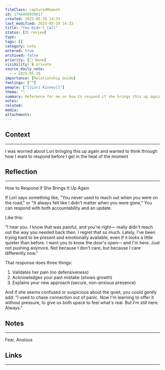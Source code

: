 ```yaml
---
fileClass: capturedMoment
id: 1748460839617
created: 2025-05-28 14:33
last_modified: 2025-05-28 14:33
title: "You Didn't Call"
status: [🟨 review]
type: 
tags: []
category: note
entered: true
archived: false
priority: [⚪ None]
visibility: 🔒 private
source_daily_note:
  - - 2025-05-28
importance: [Relationship Guide]
feelings: [""]
people: ["[[Lori Kinney]]"]
theme: ""
summary: Reference for me on how to respond if she brings this up again
notes: 
related: 
media: 
attachments:
---
```


## Context
---
I was worried about Lori bringing this up again and wanted to think through how I want to respond before I get in the heat of the moment
## Reflection
---
How to Respond if She Brings It Up Again

If Lori says something like, "You never used to reach out when you were on the road," or  "It always felt like I didn't matter when you were gone," You can respond with both accountability and an update.

Like this:

"I hear you. I know that was painful, and you're right— really didn't reach out the way you needed back then. I regret that so much. Lately, l've been trying hard to be present and emotionally available, even if it looks a little quieter than before. I want you to know the door's open— and I'm here. Just not pushing anymore. Not because I don't care, but because I care differently now."

That response does three things:

1. ﻿﻿﻿Validates her pain (no defensiveness)
2. ﻿﻿﻿Acknowledges your past mistake (shows growth)
3. ﻿﻿﻿Explains your new approach (secure, non-anxious presence)

And if she seems confused or suspicious about the quiet, you could gently add:
"I used to chase connection out of panic. Now I'm learning to offer it without pressure, to give us both space to feel what's real. But I'm still here. Always."
## Notes 
---
Fear, Anxious
## Links
---

